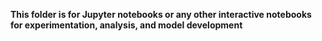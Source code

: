 **This folder is for Jupyter notebooks or any other interactive notebooks for experimentation, analysis, and model development**